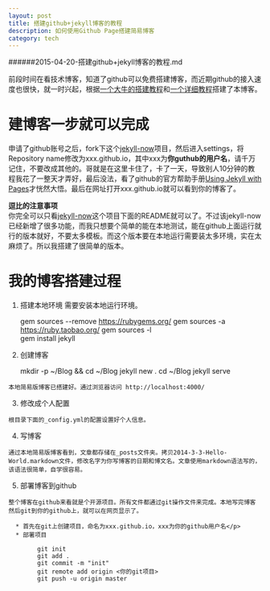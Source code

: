 ```yaml
---
layout: post
title: 搭建github+jekyll博客的教程
description: 如何使用Github Page搭建简易博客
category: tech
---
```


######2015-04-20-搭建github+jekyll博客的教程.md

前段时间在看技术博客，知道了github可以免费搭建博客，而近期github的接入速度也很快，就一时兴起，根据[一个大牛的搭建教程][1]和[一个详细教程][2]搭建了本博客。

# 建博客一步就可以完成

申请了github账号之后，fork下这个[jekyll-now][3]项目，然后进入settings，将Repository name修改为xxx.github.io，其中xxx为**你guthub的用户名**，请千万记住，不要改成其他的。哥就是在这里卡住了，卡了一天，导致别人10分钟的教程我花了一整天才弄好，最后没法，看了github的官方帮助手册[Using Jekyll with Pages][4]才恍然大悟。最后在网址打开xxx.github.io就可以看到你的博客了。

**逗比的注意事项**  
你完全可以只看[jekyll-now][3]这个项目下面的README就可以了。不过该jekyll-now已经新增了很多功能，而我只想要个简单的能在本地测试，能在github上面运行就行的版本就好，不要太多模板。而这个版本要在本地运行需要装太多环境，实在太麻烦了。所以我搭建了很简单的版本。

# 我的博客搭建过程

  1. 搭建本地环境 
    需要安装本地运行环境。
    
        gem sources --remove https://rubygems.org/
        gem sources -a https://ruby.taobao.org/
        gem sources -l  
        gem install jekyll

  2. 创建博客 

        mkdir -p ~/Blog && cd ~/Blog
        jekyll new .
        cd ~/Blog
        jekyll serve

    本地简易版博客已搭建好。通过浏览器访问 http://localhost:4000/

  3. 修改成个人配置
    
    根目录下面的_config.yml的配置设置好个人信息。

  4. 写博客
    
    通过本地简易版博客看到，文章都存储在_posts文件夹。拷贝2014-3-3-Hello-World.markdown文件，修改名字为你写博客的日期和博文名。文章使用markdown语法写的，该语法很简单，自学很容易。

  5. 部署博客到github
    
    整个博客在github来看就是个开源项目。所有文件都通过git操作文件来完成。本地写完博客然后git到你的github上，就可以在网页显示了。
    
      * 首先在git上创建项目，命名为xxx.github.io，xxx为你的github用户名</p> 
      * 部署项目
        
            git init
            git add .
            git commit -m "init"
            git remote add origin <你的git项目>
            git push -u origin master

 [1]: http://cenalulu.github.io/jekyll/how-to-build-a-blog-using-jekyll-markdown/
 [2]: http://www.smashingmagazine.com/2014/08/01/build-blog-jekyll-github-pages/
 [3]: https://github.com/barryclark/jekyll-now
 [4]: https://help.github.com/articles/using-jekyll-with-pages/